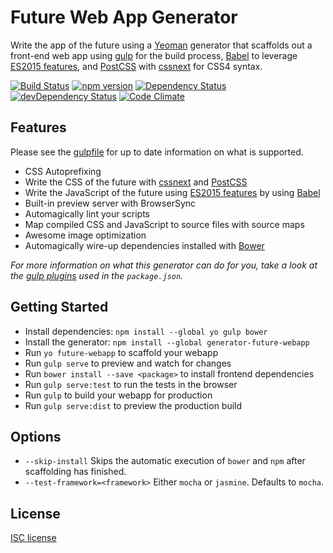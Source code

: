 # Future Web App Generator

Write the app of the future using a [Yeoman](http://yeoman.io) generator that scaffolds out a front-end web app using [gulp](http://gulpjs.com/) for the build process, [Babel](https://babeljs.io) to leverage [ES2015 features](https://babeljs.io/docs/learn-es2015/), and [PostCSS](https://github.com/postcss/postcss) with [cssnext](http://cssnext.io) for CSS4 syntax.

[![Build Status](https://travis-ci.org/MrDoctorJ/generator-future-webapp.svg?branch=master)](https://travis-ci.org/MrDoctorJ/generator-future-webapp)
[![npm version](https://badge.fury.io/js/generator-future-webapp.svg)](https://www.npmjs.com/package/generator-future-webapp)
[![Dependency Status](https://david-dm.org/mrdoctorj/generator-future-webapp.svg)](https://david-dm.org/mrdoctorj/generator-future-webapp)
[![devDependency Status](https://david-dm.org/mrdoctorj/generator-future-webapp/dev-status.svg)](https://david-dm.org/mrdoctorj/generator-future-webapp#info=devDependencies)
[![Code Climate](https://codeclimate.com/repos/56985245d90d30081400c8b1/badges/46683a80165265e287b3/gpa.svg)](https://codeclimate.com/repos/56985245d90d30081400c8b1/feed)

## Features

Please see the [gulpfile](app/templates/gulpfile.babel.js) for up to date information on what is supported.

* CSS Autoprefixing
* Write the CSS of the future with [cssnext](http://cssnext.io) and [PostCSS](https://github.com/postcss/postcss)
* Write the JavaScript of the future using [ES2015 features](https://babeljs.io/docs/learn-es2015/) by using [Babel](https://babeljs.io)
* Built-in preview server with BrowserSync
* Automagically lint your scripts
* Map compiled CSS and JavaScript to source files with source maps
* Awesome image optimization
* Automagically wire-up dependencies installed with [Bower](http://bower.io)

*For more information on what this generator can do for you, take a look at the [gulp plugins](app/templates/_package.json) used in the `package.json`.*


## Getting Started

- Install dependencies: `npm install --global yo gulp bower`
- Install the generator: `npm install --global generator-future-webapp`
- Run `yo future-webapp` to scaffold your webapp
- Run `gulp serve` to preview and watch for changes
- Run `bower install --save <package>` to install frontend dependencies
- Run `gulp serve:test` to run the tests in the browser
- Run `gulp` to build your webapp for production
- Run `gulp serve:dist` to preview the production build


## Options

- `--skip-install`
  Skips the automatic execution of `bower` and `npm` after scaffolding has finished.
- `--test-framework=<framework>`
  Either `mocha` or `jasmine`. Defaults to `mocha`.

## License

[ISC license](https://opensource.org/licenses/ISC)
